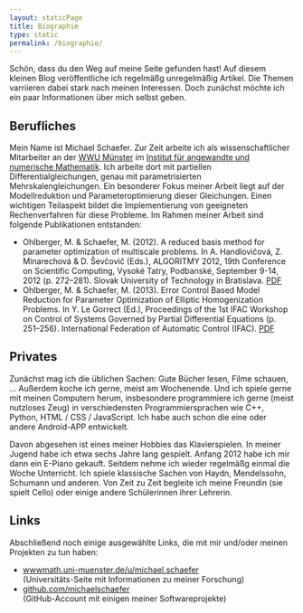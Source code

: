 ```yaml
---
layout: staticPage
title: Biographie
type: static
permalink: /biographie/
---
```


Sch&ouml;n, dass du den Weg auf meine Seite gefunden hast! Auf diesem kleinen Blog ver&ouml;ffentliche ich regelm&auml;&szlig;g unregelm&auml;&szlig;ig Artikel. Die Themen varriieren dabei stark nach meinen Interessen. Doch zun&auml;chst m&ouml;chte ich ein paar Informationen &uuml;ber mich selbst geben.

## Berufliches

Mein Name ist Michael Schaefer. Zur Zeit arbeite ich als wissenschaftlicher Mitarbeiter an der [WWU M&uuml;nster][uni] im [Institut f&uuml;r angewandte und numerische Mathematik][uniNumerics]. Ich arbeite dort mit partiellen Differentialgleichungen, genau mit parametrisierten Mehrskalengleichungen. Ein besonderer Fokus meiner Arbeit liegt auf der Modellreduktion und Parameteroptimierung dieser Gleichungen. Einen wichtigen Teilaspekt bildet die Implementierung von geeigneten Rechenverfahren f&uuml;r diese Probleme. Im Rahmen meiner Arbeit sind folgende Publikationen entstanden:

* Ohlberger, M. & Schaefer, M. (2012). A reduced basis method for parameter optimization of multiscale problems. In A. Handlovi&#269;ov&aacute;, Z. Minarechov&aacute; & D. &Scaron;ev&#269;ovi&#269; (Eds.), ALGORITMY 2012, 19th Conference on Scientific Computing, Vysok&eacute; Tatry, Podbansk&eacute;, September 9-14, 2012 (p. 272–281). Slovak University of Technology in Bratislava. [PDF][OS12]
* Ohlberger, M. & Schaefer, M. (2013). Error Control Based Model Reduction for Parameter Optimization of Elliptic Homogenization Problems. In Y. Le Gorrect (Ed.), Proceedings of the 1st IFAC Workshop on Control of Systems Governed by Partial Differential Equations (p. 251–256). International Federation of Automatic Control (IFAC). [PDF][OS13]

## Privates

Zun&auml;chst mag ich die &uuml;blichen Sachen: Gute B&uuml;cher lesen, Filme schauen, ... Au&szlig;erdem koche ich gerne, meist am Wochenende. Und ich spiele gerne mit meinen Computern herum, insbesondere programmiere ich gerne (meist nutzloses Zeug) in verschiedensten Programmiersprachen wie C++, Python, HTML / CSS / JavaScript. Ich habe auch schon die eine oder andere Android-APP entwickelt.

Davon abgesehen ist eines meiner Hobbies das Klavierspielen. In meiner Jugend habe ich etwa sechs Jahre lang gespielt. Anfang 2012 habe ich mir dann ein E-Piano gekauft. Seitdem nehme ich wieder regelm&auml;&szlig;g einmal die Woche Unterricht. Ich spiele klassische Sachen von Haydn, Mendelssohn, Schumann und anderen. Von Zeit zu Zeit begleite ich meine Freundin (sie spielt Cello) oder einige andere Sch&uuml;lerinnen ihrer Lehrerin.

## Links

Abschlie&szlig;end noch einige ausgew&auml;hlte Links, die mit mir und/oder meinen Projekten zu tun haben:

* [wwwmath.uni-muenster.de/u/michael.schaefer][uniPage]<br/>(Universit&auml;ts-Seite mit Informationen zu meiner Forschung)
* [github.com/michaelschaefer][github]<br/>(GitHub-Account mit einigen meiner Softwareprojekte)


[github]: http://github.com/michaelschaefer
[OS12]: http://wwwmath.uni-muenster.de/num/publications/2012/OS12/paper.pdf
[OS13]: http://wwwmath.uni-muenster.de/num/publications/2013/OS13/ifacconf.pdf
[uni]: http://www.uni-muenster.de
[uniNumerics]: http://wwwmath.uni-muenster.de/num/
[uniPage]: http://wwwmath.uni-muenster.de/u/michael.schaefer